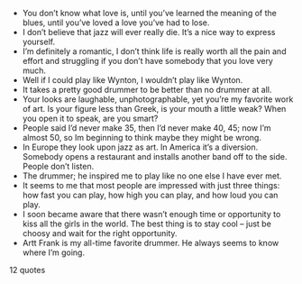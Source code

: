  - You don’t know what love is, until you’ve learned the meaning of the blues, until you’ve loved a love you’ve had to lose.
 - I don’t believe that jazz will ever really die. It’s a nice way to express yourself.
 - I’m definitely a romantic, I don’t think life is really worth all the pain and effort and struggling if you don’t have somebody that you love very much.
 - Well if I could play like Wynton, I wouldn’t play like Wynton.
 - It takes a pretty good drummer to be better than no drummer at all.
 - Your looks are laughable, unphotographable, yet you’re my favorite work of art. Is your figure less than Greek, is your mouth a little weak? When you open it to speak, are you smart?
 - People said I’d never make 35, then I’d never make 40, 45; now I’m almost 50, so Im beginning to think maybe they might be wrong.
 - In Europe they look upon jazz as art. In America it’s a diversion. Somebody opens a restaurant and installs another band off to the side. People don’t listen.
 - The drummer; he inspired me to play like no one else I have ever met.
 - It seems to me that most people are impressed with just three things: how fast you can play, how high you can play, and how loud you can play.
 - I soon became aware that there wasn’t enough time or opportunity to kiss all the girls in the world. The best thing is to stay cool – just be choosy and wait for the right opportunity.
 - Artt Frank is my all-time favorite drummer. He always seems to know where I’m going.

12 quotes